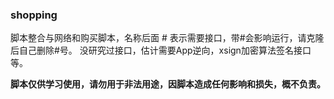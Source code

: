 ### shopping
脚本整合与网络和购买脚本，名称后面 # 表示需要接口，带#会影响运行，请克隆后自己删除#号。
没研究过接口，估计需要App逆向，xsign加密算法签名接口等。

**脚本仅供学习使用，请勿用于非法用途，因脚本造成任何影响和损失，概不负责。**
